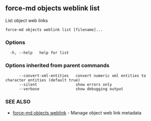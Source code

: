## force-md objects weblink list

List object web links

```
force-md objects weblink list [filename]...
```

### Options

```
  -h, --help   help for list
```

### Options inherited from parent commands

```
      --convert-xml-entities   convert numeric xml entities to character entities (default true)
      --silent                 show errors only
      --verbose                show debugging output
```

### SEE ALSO

* [force-md objects weblink](force-md_objects_weblink.md)	 - Manage object web link metadata

